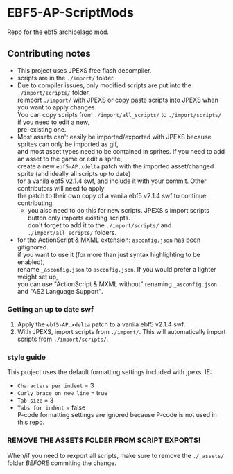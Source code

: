 # EBF5-AP-ScriptMods
Repo for the ebf5 archipelago mod.

## Contributing notes
- This project uses JPEXS free flash decompiler.
- scripts are in the `./import/` folder.
- Due to compiler issues, only modified scripts are put into the `./import/scripts/` folder.<br>
reimport `./import/` with JPEXS or copy paste scripts into JPEXS when you want to apply changes.<br>
You can copy scripts from `./import/all_scripts/` to `./import/scripts/` if you need to edit a new,<br>
pre-existing one.<br>
- Most assets can't easily be imported/exported with JPEXS because sprites can only be imported as gif,<br>
and most asset types need to be contained in sprites. If you need to add an asset to the game or edit a sprite,<br>
create a new `ebf5-AP.xdelta` patch with the imported asset/changed sprite (and ideally all scripts up to date)<br>
for a vanila ebf5 v2.1.4 swf, and include it with your commit. Other contributors will need to apply<br>
the patch to their own copy of a vanila ebf5 v2.1.4 swf to continue contributing.
  * you also need to do this for new scripts. JPEXS's import scripts button only imports existing scripts.<br>
  don't forget to add it to the `./import/scripts/` and `./import/all_scripts/` folders.
- for the ActionScript & MXML extension: `asconfig.json` has been gitignored.<br>
if you want to use it (for more than just syntax highlighting to be enabled),<br>
rename `_asconfig.json` to `asconfig.json`. If you would prefer a lighter weight set up,<br>
you can use "ActionScript & MXML without" renaming `_asconfig.json` and "AS2 Language Support".<br>

### Getting an up to date swf
1. Apply the `ebf5-AP.xdelta` patch to a vanila ebf5 v2.1.4 swf.<br>
2. With JPEXS, import scripts from `./import/`. This will automatically import scripts from `./import/scripts/`.<br>

### style guide
This project uses the default formatting settings included with jpexs. IE:<br>
- `Characters per indent` = 3
- `Curly brace on new line` = true
- `Tab size` = 3
- `Tabs for indent` = false<br>
P-code formatting settings are ignored because P-code is not used in this repo.

### REMOVE THE ASSETS FOLDER FROM SCRIPT EXPORTS!
When/if you need to rexport all scripts, make sure to remove the `./_assets/` folder *BEFORE* commiting the change.<br>